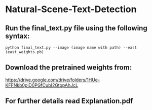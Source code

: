 # Natural-Scene-Text-Detection

## Run the final_text.py file using the following syntax:
`python final_text.py --image (image name with path) --east (east_weights.pb)` 
 
## Download the pretrained weights from:
 https://drive.google.com/drive/folders/1HUe-KFFNkb0piD0PGfCubI2GtopAhJcL
 
## For further details read Explanation.pdf

